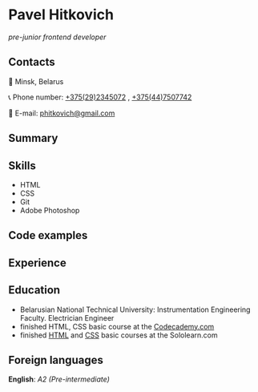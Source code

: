 # Pavel Hitkovich
*pre-junior frontend developer*


## Contacts

:round_pushpin: Minsk, Belarus

:telephone_receiver: Phone number: [+375(29)2345072](tel:+375292345072) , [+375(44)7507742](tel:+375447507742)

:email: E-mail: [phitkovich@gmail.com](mailto:phitkovich@gmail.com)


## Summary


## Skills

* HTML
* CSS
* Git
* Adobe Photoshop

## Code examples


## Experience


## Education

* Belarusian National Technical University: Instrumentation Engineering Faculty. Electrician Engineer
* finished HTML, CSS basic course at the [Codecademy.com](https://www.codecademy.com/users/pavelHitkovich8126154301/achievements)
* finished [HTML](https://www.sololearn.com/Certificate/1014-5355510/pdf/) and [CSS](https://www.sololearn.com/Certificate/1023-5355510/pdf/) basic courses at the Sololearn.com


## Foreign languages

**English**: *A2 (Pre-intermediate)*
